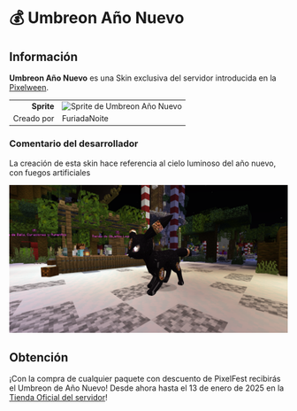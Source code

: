# 💰 Umbreon Año Nuevo

## Información

**Umbreon Año Nuevo** es una Skin exclusiva del servidor introducida en la [Pixelween](./).

|||
| ------------------------------: | -------------------------------------------------------------------------------------------------------------------------------------- |
|                      **Sprite** | ![Sprite de Umbreon Año Nuevo](../../images/pokemon/pixelween/umbreon_anonuevo_sprite.png)                                                          |                                                                                                             |
|                      Creado por | FuriadaNoite                                                                                                                 |


### Comentario del desarrollador
La creación de esta skin hace referencia al cielo luminoso del año nuevo, con fuegos artificiales

![Vistazo en el juego a Umbreon Año Nuevo](../../images/pokemon/pixelfest/umbreon-preview.png)

## Obtención

¡Con la compra de cualquier paquete con descuento de PixelFest recibirás el Umbreon de Año Nuevo! Desde ahora hasta el 13 de enero de 2025 en la [Tienda Oficial del servidor](https://tienda.mundopixelnet.com/category/servidor-escarlata-1)!
